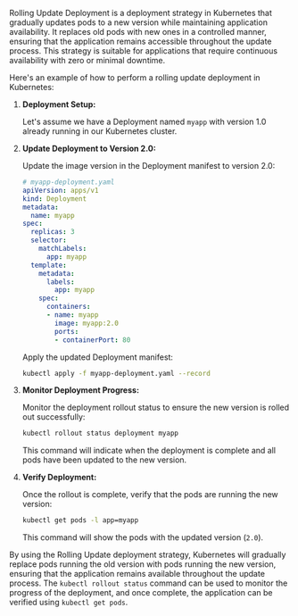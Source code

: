 Rolling Update Deployment is a deployment strategy in Kubernetes that gradually updates pods to a new version while maintaining application availability. It replaces old pods with new ones in a controlled manner, ensuring that the application remains accessible throughout the update process. This strategy is suitable for applications that require continuous availability with zero or minimal downtime.

Here's an example of how to perform a rolling update deployment in Kubernetes:

1. **Deployment Setup:**
   
   Let's assume we have a Deployment named `myapp` with version 1.0 already running in our Kubernetes cluster.

2. **Update Deployment to Version 2.0:**

   Update the image version in the Deployment manifest to version 2.0:
   ```yaml
   # myapp-deployment.yaml
   apiVersion: apps/v1
   kind: Deployment
   metadata:
     name: myapp
   spec:
     replicas: 3
     selector:
       matchLabels:
         app: myapp
     template:
       metadata:
         labels:
           app: myapp
       spec:
         containers:
         - name: myapp
           image: myapp:2.0
           ports:
           - containerPort: 80
   ```
   Apply the updated Deployment manifest:
   ```bash
   kubectl apply -f myapp-deployment.yaml --record
   ```

3. **Monitor Deployment Progress:**

   Monitor the deployment rollout status to ensure the new version is rolled out successfully:
   ```bash
   kubectl rollout status deployment myapp
   ```

   This command will indicate when the deployment is complete and all pods have been updated to the new version.

4. **Verify Deployment:**

   Once the rollout is complete, verify that the pods are running the new version:
   ```bash
   kubectl get pods -l app=myapp
   ```

   This command will show the pods with the updated version (`2.0`).

By using the Rolling Update deployment strategy, Kubernetes will gradually replace pods running the old version with pods running the new version, ensuring that the application remains available throughout the update process. The `kubectl rollout status` command can be used to monitor the progress of the deployment, and once complete, the application can be verified using `kubectl get pods`.
